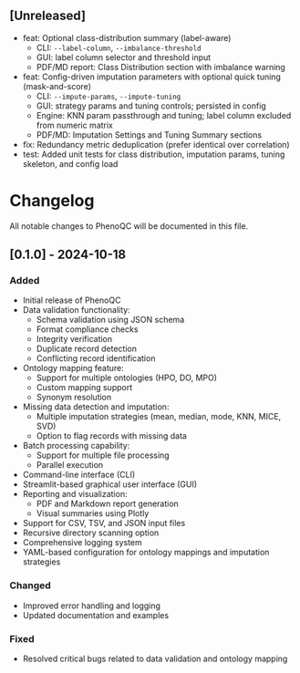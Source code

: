 ## [Unreleased]
- feat: Optional class-distribution summary (label-aware)
  - CLI: `--label-column`, `--imbalance-threshold`
  - GUI: label column selector and threshold input
  - PDF/MD report: Class Distribution section with imbalance warning
- feat: Config-driven imputation parameters with optional quick tuning (mask-and-score)
  - CLI: `--impute-params`, `--impute-tuning`
  - GUI: strategy params and tuning controls; persisted in config
  - Engine: KNN param passthrough and tuning; label column excluded from numeric matrix
  - PDF/MD: Imputation Settings and Tuning Summary sections
- fix: Redundancy metric deduplication (prefer identical over correlation)
- test: Added unit tests for class distribution, imputation params, tuning skeleton, and config load
# Changelog

All notable changes to PhenoQC will be documented in this file.

## [0.1.0] - 2024-10-18

### Added

- Initial release of PhenoQC
- Data validation functionality:
  - Schema validation using JSON schema
  - Format compliance checks
  - Integrity verification
  - Duplicate record detection
  - Conflicting record identification
- Ontology mapping feature:
  - Support for multiple ontologies (HPO, DO, MPO)
  - Custom mapping support
  - Synonym resolution
- Missing data detection and imputation:
  - Multiple imputation strategies (mean, median, mode, KNN, MICE, SVD)
  - Option to flag records with missing data
- Batch processing capability:
  - Support for multiple file processing
  - Parallel execution
- Command-line interface (CLI)
- Streamlit-based graphical user interface (GUI)
- Reporting and visualization:
  - PDF and Markdown report generation
  - Visual summaries using Plotly
- Support for CSV, TSV, and JSON input files
- Recursive directory scanning option
- Comprehensive logging system
- YAML-based configuration for ontology mappings and imputation strategies

### Changed

- Improved error handling and logging
- Updated documentation and examples

### Fixed

- Resolved critical bugs related to data validation and ontology mapping